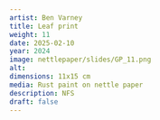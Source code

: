 ```yaml
---
artist: Ben Varney
title: Leaf print
weight: 11
date: 2025-02-10
year: 2024
image: nettlepaper/slides/GP_11.png
alt: 
dimensions: 11x15 cm
media: Rust paint on nettle paper
description: NFS
draft: false
---
```


